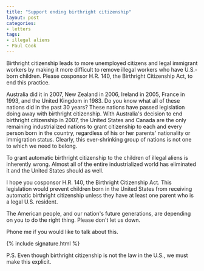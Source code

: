 ```yaml
---
title: "Support ending birthright citizenship"
layout: post
categories:
- letters
tags:
- illegal aliens
- Paul Cook
---
```


Birthright citizenship leads to more unemployed citizens and legal immigrant workers by making it more difficult to remove illegal workers who have U.S.-born children. Please cosponsor H.R. 140, the Birthright Citizenship Act, to end this practice.

Australia did it in 2007, New Zealand in 2006, Ireland in 2005, France in 1993, and the United Kingdom in 1983. Do you know what all of these nations did in the past 30 years? These nations have passed legislation doing away with birthright citizenship. With Australia's decision to end birthright citizenship in 2007, the United States and Canada are the only remaining industrialized nations to grant citizenship to each and every person born in the country, regardless of his or her parents' nationality or immigration status. Clearly, this ever-shrinking group of nations is not one to which we need to belong.

To grant automatic birthright citizenship to the children of illegal aliens is inherently wrong. Almost all of the entire industrialized world has eliminated it and the United States should as well.

I hope you cosponsor H.R. 140, the Birthright Citizenship Act. This legislation would prevent children born in the United States from receiving automatic birthright citizenship unless they have at least one parent who is a legal U.S. resident.

The American people, and our nation's future generations, are depending on you to do the right thing. Please don't let us down.

Phone me if you would like to talk about this.

{% include signature.html %}

P.S. Even though birthright citizenship is not the law in the U.S., we must make this explicit.